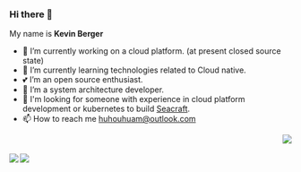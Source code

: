 ### Hi there 👋  

<!--
**huhouhua/huhouhua** is a ✨ _special_ ✨ repository because its `README.md` (this file) appears on your GitHub profile.

Here are some ideas to get you started:

- 🔭 I’m currently working on ...
- 🌱 I’m currently learning ...
- 👯 I’m looking to collaborate on ...
- 🤔 I’m looking for help with ...
- 💬 Ask me about ...
- 📫 How to reach me: ...
- 😄 Pronouns: ...
- ⚡ Fun fact: ...
-->

My name is **Kevin Berger**

- 🔭 I’m currently working on a cloud platform. (at present  closed source state)
- 🌱 I’m currently learning technologies related to   Cloud native.
- 💕 I’m an open source enthusiast.
- 🖖 I’m a system architecture developer.
- 🤔 I'm looking for someone  with experience in cloud platform development or kubernetes to build [Seacraft](https://github.com/seacraft).
- 📫 How to reach me huhouhuam@outlook.com

<img align="right" src="https://hits.b3log.org/huhouhua/huhouhua.svg" /></br></br>
  <img align="left" src="https://github-readme-stats.vercel.app/api?username=huhouhua&show_icons=true&count_private=true&include_all_commits=true" />
 <img align="left" src="https://github-readme-stats.vercel.app/api/top-langs/?username=huhouhua&hide=html,ruby" />
